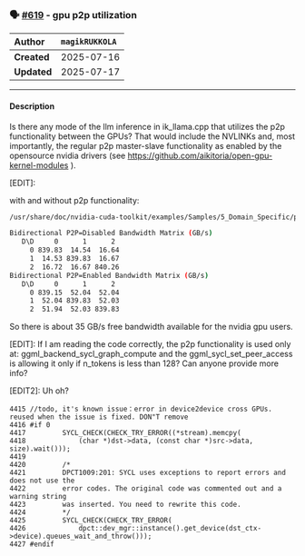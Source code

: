 ### 🗣️ [#619](https://github.com/ikawrakow/ik_llama.cpp/discussions/619) - gpu p2p utilization

| **Author** | `magikRUKKOLA` |
| :--- | :--- |
| **Created** | 2025-07-16 |
| **Updated** | 2025-07-17 |

---

#### Description

Is there any mode of the llm inference in ik_llama.cpp that utilizes the p2p functionality between the GPUs?  That would include the NVLINKs and, most importantly, the regular p2p master-slave functionality as enabled by the opensource nvidia drivers (see https://github.com/aikitoria/open-gpu-kernel-modules ).

[EDIT]:

with and without p2p functionality:

```bash
/usr/share/doc/nvidia-cuda-toolkit/examples/Samples/5_Domain_Specific/p2pBandwidthLatencyTest/p2pBandwidthLatencyTest

Bidirectional P2P=Disabled Bandwidth Matrix (GB/s)
   D\D     0      1      2
     0 839.83  14.54  16.64
     1  14.53 839.83  16.67
     2  16.72  16.67 840.26
Bidirectional P2P=Enabled Bandwidth Matrix (GB/s)
   D\D     0      1      2
     0 839.15  52.04  52.04
     1  52.04 839.83  52.03
     2  51.94  52.03 839.83
```

So there is about 35 GB/s free bandwidth available for the nvidia gpu users.

[EDIT]:
If I am reading the code correctly, the p2p functionality is used only at: ggml_backend_sycl_graph_compute and the ggml_sycl_set_peer_access is allowing it only if n_tokens is less than 128?  Can anyone provide more info?

[EDIT2]:
Uh oh?

```
4415 //todo, it's known issue：error in device2device cross GPUs. reused when the issue is fixed. DON"T remove
4416 #if 0
4417         SYCL_CHECK(CHECK_TRY_ERROR((*stream).memcpy(
4418             (char *)dst->data, (const char *)src->data, size).wait()));
4419
4420         /*
4421         DPCT1009:201: SYCL uses exceptions to report errors and does not use the
4422         error codes. The original code was commented out and a warning string
4423         was inserted. You need to rewrite this code.
4424         */
4425         SYCL_CHECK(CHECK_TRY_ERROR(
4426             dpct::dev_mgr::instance().get_device(dst_ctx->device).queues_wait_and_throw()));
4427 #endif
```